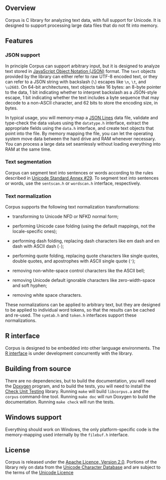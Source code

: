 Overview
--------

Corpus is C library for analyzing text data, with full support for Unicode. It
is designed to support processing large data files that do not fit into
memory.


Features
--------

### JSON support

In principle Corpus can support arbitrary input, but it is designed to
analyze text stored in [JavaScript Object Notation (JSON)][json] format. The
`text` objects provided by the library can either refer to raw UTF-8 encoded
text, or they can refer to a JSON string with backslash (`\`) escapes like
`\n`, `\t`, and `\u2603`. On 64-bit architectures, text objects take 16 bytes:
an 8-byte pointer to the data, 1 bit indicating whether to interpret backslash
as a JSON-style escape, 1 bit indicating whether the text includes a byte
sequence that may decode to a non-ASCII character, and 62 bits to store the
encoding size, in bytes.

In typical usage, you will memory-map a [JSON Lines][jsonlines] data file,
validate and type-check the data values using the `datatype.h` interface,
extract the appropriate fields using the `data.h` interface, and create text
objects that point into the file. By memory mapping the file, you can let the
operating system move data between the hard drive and RAM whenever necessary.
You can process a large data set seamlessly without loading everything into
RAM at the same time.


### Text segmentation

Corpus can segment text into sentences or words according to the rules
described in [Unicode Standard Annex #29][segmentation]. To segment text
into sentences or words, use the `sentscan.h` or `wordscan.h` interface,
respectively.


### Text normalization

Corpus supports the following text normalization transformations:

 + transforming to Unicode NFD or NFKD normal form;

 + performing Unicode case folding (using the default mappings, not
   the locale-specific ones);

 + performing dash folding, replacing dash characters like em dash
   and en dash with ASCII dash (`-`);

 + performing quote folding, replacing quote characters like single
   quotes, double quotes, and apostrophes with ASCII single quote (`'`);

 + removing non-white-space control characters like the ASCII bell;

 + removing Unicode default ignorable characters like zero-width-space
   and soft hyphen;

 + removing white space characters.

These normalizations can be applied to arbitrary text, but they are designed
to be applied to individual word tokens, so that the results can be cached
and re-used. The `symtab.h` and `token.h` interfaces support these
normalizations.


R interface
-----------

Corpus is designed to be embedded into other language environments. The
[R interface][rcorpus] is under development concurrently with the library.



Building from source
--------------------

There are no dependencies, but to build the documentation, you will need the
[Doxygen][doxygen] program, and to build the tests, you will need
to install the [Check Unit Testing][check] library. Running `make` will
build `libcorpus.a` and the `corpus` command-line tool. Running `make doc`
will run Doxygen to build the documentation. Running `make check` will
run the tests.


Windows support
---------------

Everything should work on Windows, the only platform-specific code is the
memory-mapping used internally by the `filebuf.h` interface.


License
-------

Corpus is released under the [Apache Licence, Version 2.0][apache]. Portions
of the library rely on data from the [Unicode Character Database][ucd] and are
subject to the terms of the [Unicode Licence][unicode]


[apache]: https://www.apache.org/licenses/LICENSE-2.0.html
[check]: https://libcheck.github.io/check/
[doxygen]: http://www.stack.nl/~dimitri/doxygen/
[json]: http://www.json.org/
[jsonlines]: http://jsonlines.org/
[rcorpus]: https://github.com/patperry/r-corpus
[segmentation]: http://unicode.org/reports/tr29/
[ucd]: http://unicode.org/ucd/
[unicode]: http://www.unicode.org/copyright.html#License
